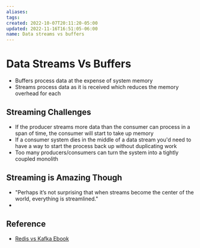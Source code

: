 ```yaml
---
aliases: 
tags: 
created: 2022-10-07T20:11:20-05:00
updated: 2022-11-16T16:51:05-06:00
name: Data streams vs buffers
---
```

# Data Streams Vs Buffers

- Buffers process data at the expense of system memory
- Streams process data as it is received which reduces the memory overhead for each

## Streaming Challenges
- If the producer streams more data than the consumer can process in a span of time, the consumer will start to take up memory
- If a consumer system dies in the middle of a data stream you'd need to have a way to start the process back up without duplicating work
- Too many producers/consumers can turn the system into a tightly coupled monolith

## Streaming is Amazing Though
- "Perhaps it’s not surprising that when streams become the center of the world, everything is streamlined."
- 

## Reference
- [Redis vs Kafka Ebook](https://redis.com/wp-content/uploads/2022/06/EBOOK-Streams-Redis-Streams-and-Kafka-20220615.pdf?li_fat_id=56ba72db-8324-4842-a9b5-2d2382b6fefb)